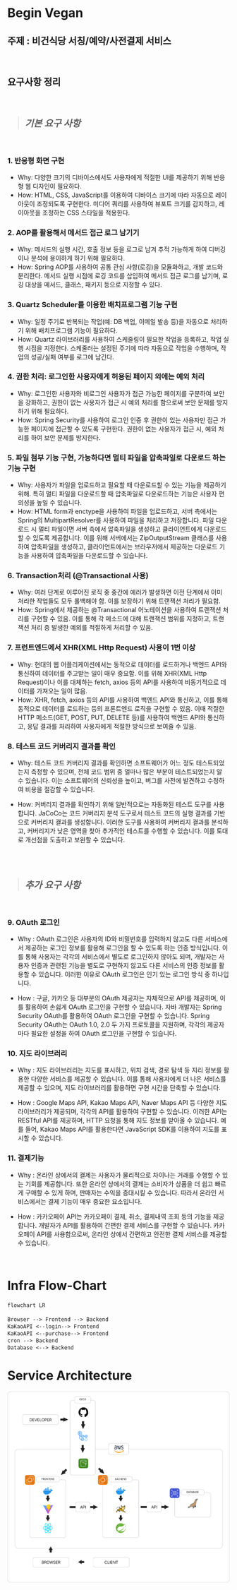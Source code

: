 # Begin Vegan

## 주제 : 비건식당 서칭/예약/사전결제 서비스

<br>

 ## 요구사항 정리

<br>

> ## **_기본 요구 사항_**

<br>

### **1. 반응형 화면 구현**

- Why: 다양한 크기의 디바이스에서도 사용자에게 적절한 UI를 제공하기 위해 반응형 웹 디자인이 필요하다.
- How: HTML, CSS, JavaScript를 이용하여 디바이스 크기에 따라 자동으로 레이아웃이 조정되도록 구현한다. 미디어 쿼리를 사용하여 뷰포트 크기를 감지하고, 레이아웃을 조정하는 CSS 스타일을 적용한다.

### **2. AOP를 활용해서 메서드 접근 로그 남기기**

- Why: 메서드의 실행 시간, 호출 정보 등을 로그로 남겨 추적 가능하게 하여 디버깅이나 분석에 용이하게 하기 위해 필요하다.
- How: Spring AOP를 사용하여 공통 관심 사항(로깅)을 모듈화하고, 개발 코드와 분리한다. 메서드 실행 시점에 로깅 코드를 삽입하여 메서드 접근 로그를 남기며, 로깅 대상을 메서드, 클래스, 패키지 등으로 지정할 수 있다.

### **3. Quartz Scheduler를 이용한 배치프로그램 기능 구현**

- Why: 일정 주기로 반복되는 작업(예: DB 백업, 이메일 발송 등)을 자동으로 처리하기 위해 배치프로그램 기능이 필요하다.
- How: Quartz 라이브러리를 사용하여 스케줄링이 필요한 작업을 등록하고, 작업 실행 시점을 지정한다. 스케줄러는 설정된 주기에 따라 자동으로 작업을 수행하며, 작업의 성공/실패 여부를 로그에 남긴다.

### **4. 권한 처리: 로그인한 사용자에게 허용된 페이지 외에는 예외 처리**

- Why: 로그인한 사용자와 비로그인 사용자가 접근 가능한 페이지를 구분하여 보안을 강화하고, 권한이 없는 사용자가 접근 시 예외 처리를 함으로써 보안 문제를 방지하기 위해 필요하다.
- How: Spring Security를 사용하여 로그인 인증 후 권한이 있는 사용자만 접근 가능한 페이지에 접근할 수 있도록 구현한다. 권한이 없는 사용자가 접근 시, 예외 처리를 하여 보안 문제를 방지한다.

### **5. 파일 첨부 기능 구현, 가능하다면 멀티 파일을 압축파일로 다운로드 하는 기능 구현**

- Why: 사용자가 파일을 업로드하고 필요할 때 다운로드할 수 있는 기능을 제공하기 위해. 특히 멀티 파일을 다운로드할 때 압축파일로 다운로드하는 기능은 사용자 편의성을 높일 수 있습니다.
- How: HTML form과 enctype을 사용하여 파일을 업로드하고, 서버 측에서는 Spring의 MultipartResolver를 사용하여 파일을 처리하고 저장합니다. 파일 다운로드 시 멀티 파일이면 서버 측에서 압축파일을 생성하고 클라이언트에게 다운로드할 수 있도록 제공합니다. 이를 위해 서버에서는 ZipOutputStream 클래스를 사용하여 압축파일을 생성하고, 클라이언트에서는 브라우저에서 제공하는 다운로드 기능을 사용하여 압축파일을 다운로드할 수 있습니다.

### **6. Transaction처리 (@Transactional 사용)**

- Why: 여러 단계로 이루어진 로직 중 중간에 에러가 발생하면 이전 단계에서 이미 처리한 작업들도 모두 롤백해야 함. 이를 보장하기 위해 트랜잭션 처리가 필요함.
- How: Spring에서 제공하는 @Transactional 어노테이션을 사용하여 트랜잭션 처리를 구현할 수 있음. 이를 통해 각 메소드에 대해 트랜잭션 범위를 지정하고, 트랜잭션 처리 중 발생한 예외를 적절하게 처리할 수 있음.

### **7. 프런트엔드에서 XHR(XML Http Request) 사용이 1번 이상**

- Why: 현대의 웹 어플리케이션에서는 동적으로 데이터를 로드하거나 백엔드 API와 통신하여 데이터를 주고받는 일이 매우 중요함. 이를 위해 XHR(XML Http Request)이나 이를 대체하는 fetch, axios 등의 API를 사용하여 비동기적으로 데이터를 가져오는 일이 많음.
- How: XHR, fetch, axios 등의 API를 사용하여 백엔드 API와 통신하고, 이를 통해 동적으로 데이터를 로드하는 등의 프론트엔드 로직을 구현할 수 있음. 이때 적절한 HTTP 메소드(GET, POST, PUT, DELETE 등)를 사용하여 백엔드 API와 통신하고, 응답 결과를 처리하여 사용자에게 적절한 방식으로 보여줄 수 있음.

### **8. 테스트 코드 커버리지 결과를 확인**

- Why: 테스트 코드 커버리지 결과를 확인하면 소프트웨어가 어느 정도 테스트되었는지 측정할 수 있으며, 전체 코드 범위 중 얼마나 많은 부분이 테스트되었는지 알 수 있습니다. 이는 소프트웨어의 신뢰성을 높이고, 버그를 사전에 발견하고 수정하여 비용을 절감할 수 있습니다.

- How: 커버리지 결과를 확인하기 위해 일반적으로는 자동화된 테스트 도구를 사용합니다. JaCoCo는 코드 커버리지 분석 도구로서 테스트 코드의 실행 결과를 기반으로 커버리지 결과를 생성합니다. 이러한 도구를 사용하여 커버리지 결과를 분석하고, 커버리지가 낮은 영역을 찾아 추가적인 테스트를 수행할 수 있습니다. 이를 토대로 개선점을 도출하고 보완할 수 있습니다.

<br>
<br>

> ## **_추가 요구 사항_**

<br>

### **9. OAuth 로그인**

- Why : OAuth 로그인은 사용자의 ID와 비밀번호를 입력하지 않고도 다른 서비스에서 제공하는 로그인 정보를 활용해 로그인을 할 수 있도록 하는 인증 방식입니다. 이를 통해 사용자는 각각의 서비스에서 별도로 로그인하지 않아도 되며, 개발자는 사용자 인증과 관련된 기능을 별도로 구현하지 않고도 다른 서비스의 인증 정보를 활용할 수 있습니다. 이러한 이유로 OAuth 로그인은 인기 있는 로그인 방식 중 하나입니다.

- How : 구글, 카카오 등 대부분의 OAuth 제공자는 자체적으로 API를 제공하며, 이를 활용하여 손쉽게 OAuth 로그인을 구현할 수 있습니다. 자바 개발자는 Spring Security OAuth를 활용하여 OAuth 로그인을 구현할 수 있습니다. Spring Security OAuth는 OAuth 1.0, 2.0 두 가지 프로토콜을 지원하며, 각각의 제공자마다 필요한 설정을 하여 OAuth 로그인을 구현할 수 있습니다.

### **10. 지도 라이브러리**

- Why : 지도 라이브러리는 지도를 표시하고, 위치 검색, 경로 탐색 등 지리 정보를 활용한 다양한 서비스를 제공할 수 있습니다. 이를 통해 사용자에게 더 나은 서비스를 제공할 수 있으며, 지도 라이브러리를 활용하면 구현 시간을 단축할 수 있습니다.

- How : Google Maps API, Kakao Maps API, Naver Maps API 등 다양한 지도 라이브러리가 제공되며, 각각의 API를 활용하여 구현할 수 있습니다. 이러한 API는 RESTful API를 제공하며, HTTP 요청을 통해 지도 정보를 받아올 수 있습니다. 예를 들어, Kakao Maps API를 활용한다면 JavaScript SDK를 이용하여 지도를 표시할 수 있습니다.

### **11. 결제기능**

- Why : 온라인 상에서의 결제는 사용자가 물리적으로 차이나는 거래를 수행할 수 있는 기회를 제공합니다. 또한 온라인 상에서의 결제는 소비자가 상품을 더 쉽고 빠르게 구매할 수 있게 하며, 판매자는 수익을 증대시킬 수 있습니다. 따라서 온라인 서비스에서는 결제 기능이 매우 중요한 요소입니다.

- How : 카카오페이 API는 카카오페이 결제, 취소, 결제내역 조회 등의 기능을 제공합니다. 개발자가 API를 활용하여 간편한 결제 서비스를 구현할 수 있습니다. 카카오페이 API를 사용함으로써, 온라인 상에서 간편하고 안전한 결제 서비스를 제공할 수 있습니다.

<br>

# Infra Flow-Chart

```mermaid
flowchart LR

Browser --> Frontend --> Backend
KaKaoAPI <--login--> Frontend
KaKaoAPI <--purchase--> Frontend
cron --> Backend
Database <--> Backend

```

# Service Architecture

![WORKFLOW.png](asset/WORKFLOW.png)
